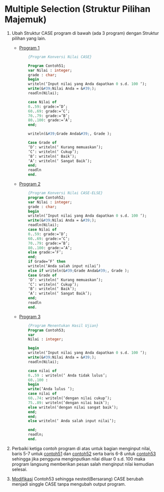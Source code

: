 # Multiple Selection (Struktur Pilihan Majemuk)
1. Ubah Struktur CASE program di bawah (ada 3 program) dengan Struktur pilihan yang lain.
    - [Program 1](/Praktikum/5Praktikum/3/program51.pas)
        ```pascal
            {Program Konversi Nilai CASE}

            Program Contoh51;
            var Nilai : integer;
            grade : char;
            begin
            writeln(‘Input nilai yang Anda dapatkan 0 s.d. 100 ‘);
            write(&#39;Nilai Anda = &#39;);
            readln(Nilai);

            case Nilai of
            0..59: grade:=’D’;
            60..69: grade:=’C’;
            70..79: grade:=’B’;
            80..100: grade:=’A’;
            end;

            writeln(&#39;Grade Anda&#39;, Grade );

            Case Grade of
            ‘D’: writeln(‘ Kurang memuaskan’);
            ‘C’: writeln(‘ Cukup’);
            ‘B’: writeln(‘ Baik’);
            ‘A’: writeln(‘ Sangat Baik’);
            end;
            readln
            end.
        ```
    - [Program 2](/Praktikum/5Praktikum/3/program52.pas)
        ```pascal
            {Program Konversi Nilai CASE-ELSE}
            program Contoh52;
            var Nilai : integer;
            grade : char;
            begin
            writeln(‘Input nilai yang Anda dapatkan 0 s.d. 100 ‘);
            write(&#39;Nilai Anda = &#39;);
            readln(Nilai);
            case Nilai of
            0..59: grade:=’D’;
            60..69: grade:=’C’;
            70..79: grade:=’B’;
            80..100: grade:=’A’;
            else grade:=’F’;
            end;
            if Grade=’F’ then
            writeln(‘Anda salah input nilai’)
            else if writeln(&#39;Grade Anda&#39;, Grade );
            Case Grade of
            ‘D’: writeln(‘ Kurang memuaskan’);
            ‘C’: writeln(‘ Cukup’);
            ‘B’: writeln(‘ Baik’);
            ‘A’: writeln(‘ Sangat Baik’);
            end;
            readln
            end.
        ```
    - [Program 3](/Praktikum/5Praktikum/3/program53.pas)
        ```pascal
            {Program Menentukan Hasil Ujian}
            Program Contoh53;
            var
            Nilai : integer;

            begin
            writeln(‘Input nilai yang Anda dapatkan 0 s.d. 100 ‘);
            write(&#39;Nilai Anda = &#39;);
            readln(Nilai);

            case nilai of
            0..59 : writeln(‘ Anda tidak lulus’;
            60..100 :
            begin
            write(‘Anda lulus ’);
            case nilai of
            60..74: writeln(‘dengan nilai cukup’);
            75..89: writeln(‘dengan nilai baik’);
            else writeln(‘dengan nilai sangat baik’);
            end;
            end;
            else writeln(‘ Anda salah input nilai’);

            end;
            readln;
            end.
        ```
2. Perbaiki ketiga contoh program di atas untuk bagian menginput nilai, baris 5-7 untuk [contoh51](/Praktikum/5Praktikum/4/51.pas) dan [contoh52](/Praktikum/5Praktikum/4/52.pas) serta baris 6-8 untuk [contoh53](/Praktikum/5Praktikum/4/53.pas) sehingga jika pengguna menginputkan nilai diluar 0 s.d. 100 maka program langsung memberikan pesan salah menginput nilai kemudian selesai.

3. [Modifikasi](/Praktikum/5Praktikum/5/program53.pas) Contoh53 sehingga nested(Bersarang) CASE berubah menjadi singgle CASE tanpa mengubah output program.
